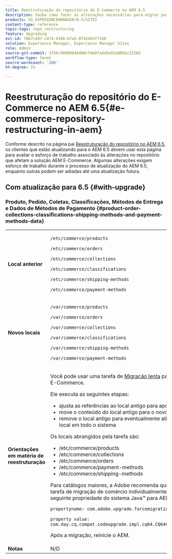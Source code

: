 ```yaml
---
title: Reestruturação do repositório do E-Commerce no AEM 6.5
description: Saiba como fazer as alterações necessárias para migrar para a nova estrutura do repositório no AEM 6.5 para E-Commerce.
products: SG_EXPERIENCEMANAGER/6.5/SITES
content-type: reference
topic-tags: repo_restructuring
feature: Upgrading
exl-id: 78b7c497-c474-4308-bfab-8f424b5f7268
solution: Experience Manager, Experience Manager Sites
role: Admin
source-git-commit: 1f56c99980846400cfde8fa4e9a55e885bc2258d
workflow-type: tm+mt
source-wordcount: '208'
ht-degree: 1%

---
```


# Reestruturação do repositório do E-Commerce no AEM 6.5{#e-commerce-repository-restructuring-in-aem}

Conforme descrito na página pai [Reestruturação do repositório no AEM 6.5](/help/sites-deploying/repository-restructuring.md), os clientes que estão atualizando para o AEM 6.5 devem usar esta página para avaliar o esforço de trabalho associado às alterações no repositório que afetam a solução AEM E-Commerce. Algumas alterações exigem esforço de trabalho durante o processo de atualização do AEM 6.5, enquanto outras podem ser adiadas até uma atualização futura.

## Com atualização para 6.5 {#with-upgrade}

### Produto, Pedido, Coletas, Classificações, Métodos de Entrega e Dados de Métodos de Pagamento {#product-order-collections-classifications-shipping-methods-and-payment-methods-data}

<table>
 <tbody>
  <tr>
   <td><strong>Local anterior</strong></td>
   <td><p><code>/etc/commerce/products</code></p> <p><code>/etc/commerce/orders</code></p> <p><code>/etc/commerce/collections</code></p> <p><code>/etc/commerce/classifications</code></p> <p><code>/etc/commerce/shipping-methods</code></p> <p><code>/etc/commerce/payment-methods</code></p> </td>
  </tr>
  <tr>
   <td><strong>Novos locais</strong></td>
   <td><p><code>/var/commerce/products</code></p> <p><code>/var/commerce/orders</code></p> <p><code>/var/commerce/collections</code></p> <p><code>/var/commerce/classifications</code></p> <p><code>/var/commerce/shipping-methods</code></p> <p><code>/var/commerce/payment-methods</code></p> </td>
  </tr>
  <tr>
   <td><strong>Orientações em matéria de reestruturação</strong></td>
   <td><p>Você pode usar uma tarefa de <a href="/help/sites-deploying/lazy-content-migration.md" target="_blank">Migração lenta</a> para migrar dados do E-Commerce.</p> <p>Ele executa as seguintes etapas:</p>
    <ul>
     <li>ajusta as referências ao local antigo para apontar para o novo local</li>
     <li>move o conteúdo do local antigo para o novo local</li>
     <li>remove o local antigo para eventualmente ativar o uso do novo local em todo o sistema</li>
    </ul> <p>Os locais abrangidos pela tarefa são:</p>
    <ul>
     <li>/etc/commerce/products</li>
     <li>/etc/commerce/collections<br /> </li>
     <li>/etc/commerce/orders<br /> </li>
     <li>/etc/commerce/payment-methods<br /> </li>
     <li>/etc/commerce/shipping-methods<br /> </li>
    </ul> <p>Para catálogos maiores, a Adobe recomenda que você execute a tarefa de migração de comércio individualmente, transmitindo a seguinte propriedade do sistema Java™ para AEM:</p> <p><code>propertyname: com.adobe.upgrade.forcemigration</code></p> <p><code>property value: com.day.cq.compat.codeupgrade.impl.cq64.CQ64CommerceMigrationTask</code></p> <p>Após a migração, reinicie o AEM.</p> </td>
  </tr>
  <tr>
   <td><strong>Notas</strong></td>
   <td>N/D<br /> </td>
  </tr>
 </tbody>
</table>
